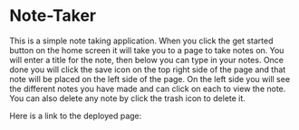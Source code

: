 # Note-Taker

This is a simple note taking application. When you click the get started button on the home screen it will take you to a page to take notes on. You will enter a title for the note, then below you can type in your notes. Once done you will click the save icon on the top right side of the page and that note will be placed on the left side of the page. On the left side you will see the different notes you have made and can click on each to view the note. You can also delete any note by click the trash icon to delete it. 


Here is a link to the deployed page:
